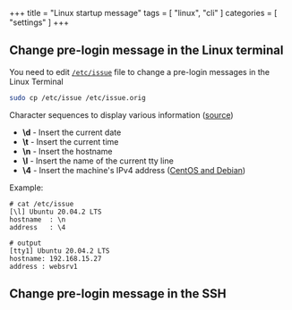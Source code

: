 +++
title = "Linux startup message"
tags = [ "linux", "cli" ]
categories = [ "settings" ]
+++

## Change pre-login message in the Linux terminal

You need to edit [```/etc/issue```](https://man7.org/linux/man-pages/man5/issue.5.html) file to change a pre-login messages in the Linux Terminal
```bash
sudo cp /etc/issue /etc/issue.orig
```
Character sequences to display various information ([source](http://www.linuxfromscratch.org/blfs/view/svn/postlfs/logon.html))
* **\d** - Insert the current date
* **\t** - Insert the current time
* **\n** - Insert the hostname
* **\l** - Insert the name of the current tty line
* **\4** - Insert the machine's IPv4 address ([CentOS and Debian](https://serverfault.com/a/825582))

Example:
```
# cat /etc/issue
[\l] Ubuntu 20.04.2 LTS
hostname  : \n
address   : \4

# output
[tty1] Ubuntu 20.04.2 LTS
hostname: 192.168.15.27
address : websrv1
```


## Change pre-login message in the SSH

